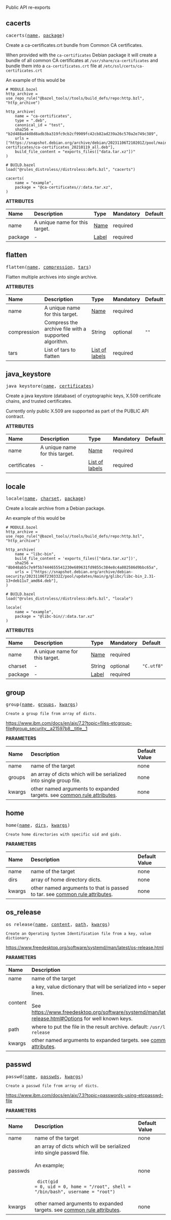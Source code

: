 <!-- Generated with Stardoc: http://skydoc.bazel.build -->

Public API re-exports

<a id="cacerts"></a>

## cacerts

<pre>
cacerts(<a href="#cacerts-name">name</a>, <a href="#cacerts-package">package</a>)
</pre>

Create a ca-certificates.crt bundle from Common CA certificates.

When provided with the `ca-certificates` Debian package it will create a bundle
of all common CA certificates at `/usr/share/ca-certificates` and bundle them into
a `ca-certificates.crt` file at `/etc/ssl/certs/ca-certificates.crt`

An example of this would be

```starlark
# MODULE.bazel
http_archive = use_repo_rule("@bazel_tools//tools/build_defs/repo:http.bzl", "http_archive")

http_archive(
    name = "ca-certificates",
    type = ".deb",
    canonical_id = "test",
    sha256 = "b2d488ad4d8d8adb3ba319fc9cb2cf9909fc42cb82ad239a26c570a2e749c389",
    urls = ["https://snapshot.debian.org/archive/debian/20231106T210201Z/pool/main/c/ca-certificates/ca-certificates_20210119_all.deb"],
    build_file_content = "exports_files(["data.tar.xz"])"
)

# BUILD.bazel
load("@rules_distroless//distroless:defs.bzl", "cacerts")

cacerts(
    name = "example",
    package = "@ca-certificates//:data.tar.xz",
)
```


**ATTRIBUTES**


| Name  | Description | Type | Mandatory | Default |
| :------------- | :------------- | :------------- | :------------- | :------------- |
| <a id="cacerts-name"></a>name |  A unique name for this target.   | <a href="https://bazel.build/concepts/labels#target-names">Name</a> | required |  |
| <a id="cacerts-package"></a>package |  -   | <a href="https://bazel.build/concepts/labels">Label</a> | required |  |


<a id="flatten"></a>

## flatten

<pre>
flatten(<a href="#flatten-name">name</a>, <a href="#flatten-compression">compression</a>, <a href="#flatten-tars">tars</a>)
</pre>

Flatten multiple archives into single archive.

**ATTRIBUTES**


| Name  | Description | Type | Mandatory | Default |
| :------------- | :------------- | :------------- | :------------- | :------------- |
| <a id="flatten-name"></a>name |  A unique name for this target.   | <a href="https://bazel.build/concepts/labels#target-names">Name</a> | required |  |
| <a id="flatten-compression"></a>compression |  Compress the archive file with a supported algorithm.   | String | optional | <code>""</code> |
| <a id="flatten-tars"></a>tars |  List of tars to flatten   | <a href="https://bazel.build/concepts/labels">List of labels</a> | required |  |


<a id="java_keystore"></a>

## java_keystore

<pre>
java_keystore(<a href="#java_keystore-name">name</a>, <a href="#java_keystore-certificates">certificates</a>)
</pre>

Create a java keystore (database) of cryptographic keys, X.509 certificate chains, and trusted certificates.

Currently only public  X.509 are supported as part of the PUBLIC API contract.


**ATTRIBUTES**


| Name  | Description | Type | Mandatory | Default |
| :------------- | :------------- | :------------- | :------------- | :------------- |
| <a id="java_keystore-name"></a>name |  A unique name for this target.   | <a href="https://bazel.build/concepts/labels#target-names">Name</a> | required |  |
| <a id="java_keystore-certificates"></a>certificates |  -   | <a href="https://bazel.build/concepts/labels">List of labels</a> | required |  |


<a id="locale"></a>

## locale

<pre>
locale(<a href="#locale-name">name</a>, <a href="#locale-charset">charset</a>, <a href="#locale-package">package</a>)
</pre>

Create a locale archive from a Debian package.

An example of this would be

```starlark
# MODULE.bazel
http_archive = use_repo_rule("@bazel_tools//tools/build_defs/repo:http.bzl", "http_archive")

http_archive(
    name = "libc-bin",
    build_file_content = 'exports_files(["data.tar.xz"])',
    sha256 = "8b048ab5c7e9f5b7444655541230e689631fd9855c384e8c4a802586d9bbc65a",
    urls = ["https://snapshot.debian.org/archive/debian-security/20231106T230332Z/pool/updates/main/g/glibc/libc-bin_2.31-13+deb11u7_amd64.deb"],
)

# BUILD.bazel
load("@rules_distroless//distroless:defs.bzl", "locale")

locale(
    name = "example",
    package = "@libc-bin//:data.tar.xz"
)
```


**ATTRIBUTES**


| Name  | Description | Type | Mandatory | Default |
| :------------- | :------------- | :------------- | :------------- | :------------- |
| <a id="locale-name"></a>name |  A unique name for this target.   | <a href="https://bazel.build/concepts/labels#target-names">Name</a> | required |  |
| <a id="locale-charset"></a>charset |  -   | String | optional | <code>"C.utf8"</code> |
| <a id="locale-package"></a>package |  -   | <a href="https://bazel.build/concepts/labels">Label</a> | required |  |


<a id="group"></a>

## group

<pre>
group(<a href="#group-name">name</a>, <a href="#group-groups">groups</a>, <a href="#group-kwargs">kwargs</a>)
</pre>

    Create a group file from array of dicts.

https://www.ibm.com/docs/en/aix/7.2?topic=files-etcgroup-file#group_security__a21597b8__title__1


**PARAMETERS**


| Name  | Description | Default Value |
| :------------- | :------------- | :------------- |
| <a id="group-name"></a>name |  name of the target   |  none |
| <a id="group-groups"></a>groups |  an array of dicts which will be serialized into single group file.   |  none |
| <a id="group-kwargs"></a>kwargs |  other named arguments to expanded targets. see [common rule attributes](https://bazel.build/reference/be/common-definitions#common-attributes).   |  none |


<a id="home"></a>

## home

<pre>
home(<a href="#home-name">name</a>, <a href="#home-dirs">dirs</a>, <a href="#home-kwargs">kwargs</a>)
</pre>

    Create home directories with specific uid and gids.

**PARAMETERS**


| Name  | Description | Default Value |
| :------------- | :------------- | :------------- |
| <a id="home-name"></a>name |  name of the target   |  none |
| <a id="home-dirs"></a>dirs |  array of home directory dicts.   |  none |
| <a id="home-kwargs"></a>kwargs |  other named arguments to that is passed to tar. see [common rule attributes](https://bazel.build/reference/be/common-definitions#common-attributes).   |  none |


<a id="os_release"></a>

## os_release

<pre>
os_release(<a href="#os_release-name">name</a>, <a href="#os_release-content">content</a>, <a href="#os_release-path">path</a>, <a href="#os_release-kwargs">kwargs</a>)
</pre>

    Create an Operating System Identification file from a key, value dictionary.

https://www.freedesktop.org/software/systemd/man/latest/os-release.html


**PARAMETERS**


| Name  | Description | Default Value |
| :------------- | :------------- | :------------- |
| <a id="os_release-name"></a>name |  name of the target   |  none |
| <a id="os_release-content"></a>content |  a key, value dictionary that will be serialized into <code>=</code> seperated lines.<br><br>See https://www.freedesktop.org/software/systemd/man/latest/os-release.html#Options for well known keys.   |  none |
| <a id="os_release-path"></a>path |  where to put the file in the result archive. default: <code>/usr/lib/os-release</code>   |  <code>"/usr/lib/os-release"</code> |
| <a id="os_release-kwargs"></a>kwargs |  other named arguments to expanded targets. see [common rule attributes](https://bazel.build/reference/be/common-definitions#common-attributes).   |  none |


<a id="passwd"></a>

## passwd

<pre>
passwd(<a href="#passwd-name">name</a>, <a href="#passwd-passwds">passwds</a>, <a href="#passwd-kwargs">kwargs</a>)
</pre>

    Create a passwd file from array of dicts.

https://www.ibm.com/docs/en/aix/7.3?topic=passwords-using-etcpasswd-file


**PARAMETERS**


| Name  | Description | Default Value |
| :------------- | :------------- | :------------- |
| <a id="passwd-name"></a>name |  name of the target   |  none |
| <a id="passwd-passwds"></a>passwds |  an array of dicts which will be serialized into single passwd file.<br><br>An example;<br><br><pre><code> dict(gid = 0, uid = 0, home = "/root", shell = "/bin/bash", username = "root") </code></pre>   |  none |
| <a id="passwd-kwargs"></a>kwargs |  other named arguments to expanded targets. see [common rule attributes](https://bazel.build/reference/be/common-definitions#common-attributes).   |  none |


